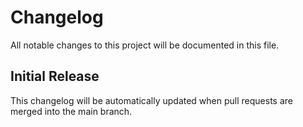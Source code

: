 # Changelog

All notable changes to this project will be documented in this file.

## Initial Release

This changelog will be automatically updated when pull requests are merged into the main branch.